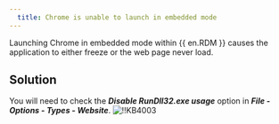 ```yaml
---
  title: Chrome is unable to launch in embedded mode
---
```

Launching Chrome in embedded mode within {{ en.RDM }} causes the application to either freeze or the web page never load.
## Solution
You will need to check the ***Disable RunDll32.exe usage*** option in ***File - Options - Types - Website***.
![!!KB4003](https://webdevolutions.azureedge.net/docs/en/kb/KB4003.png)

